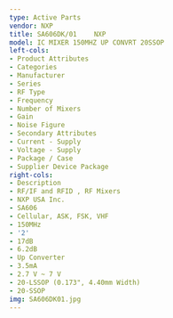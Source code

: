 ```yaml
---
type: Active Parts
vendor: NXP
title: SA606DK/01 　　NXP
model: IC MIXER 150MHZ UP CONVRT 20SSOP
left-cols:
- Product Attributes
- Categories
- Manufacturer
- Series
- RF Type
- Frequency
- Number of Mixers
- Gain
- Noise Figure
- Secondary Attributes
- Current - Supply
- Voltage - Supply
- Package / Case
- Supplier Device Package
right-cols:
- Description
- RF/IF and RFID , RF Mixers
- NXP USA Inc.
- SA606
- Cellular, ASK, FSK, VHF
- 150MHz
- '2'
- 17dB
- 6.2dB
- Up Converter
- 3.5mA
- 2.7 V ~ 7 V
- 20-LSSOP (0.173", 4.40mm Width)
- 20-SSOP
img: SA606DK01.jpg
---
```

